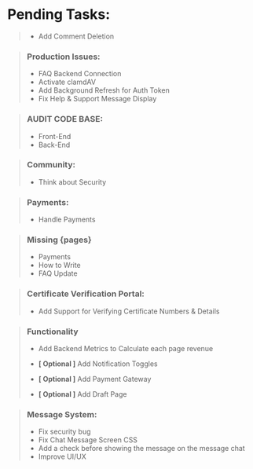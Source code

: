 # Pending Tasks:
> - Add Comment Deletion

> ### Production Issues:
> - FAQ Backend Connection
> - Activate clamdAV
> - Add Background Refresh for Auth Token
> - Fix Help & Support Message Display

> ### AUDIT CODE BASE:
>   - Front-End
>   - Back-End


> ### Community:
>   - Think about Security


> ### Payments:
>   - Handle Payments


> ### Missing {pages}
>   - Payments
>   - How to Write
>   - FAQ Update


> ### Certificate Verification Portal:
>   - Add Support for Verifying Certificate Numbers & Details


> ### Functionality
>   - Add Backend Metrics to Calculate each page revenue
>
>   - **[ Optional ]** Add Notification Toggles
>   - **[ Optional ]** Add Payment Gateway
>   - **[ Optional ]** Add Draft Page


> ### Message System:
>   - Fix security bug
>   - Fix Chat Message Screen CSS
>   - Add a check before showing the message on the message chat
>   - Improve UI/UX
